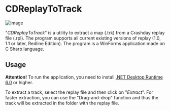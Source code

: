 # CDReplayToTrack
![image](https://github.com/St1ngLeR/CDReplayToTrack/assets/63962772/1b21c2a0-8a97-4b80-bcb3-530a45504d28)

"*CDReplayToTrack*" is a utility to extract a map (.trk) from a Crashday replay file (.rpl). The program supports all current existing versions of replay (1.0, 1.1 or later, Redline Edition). The program is a WinForms application made on C Sharp language.
## Usage
**Attention!** To run the application, you need to install [.NET Desktop Runtime 6.0](https://dotnet.microsoft.com/en-us/download/dotnet/6.0) or higher.

To extract a track, select the replay file and then click on "*Extract*". For faster extraction, you can use the "Drag-and-drop" function and thus the track will be extracted in the folder with the replay file.
